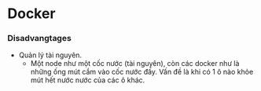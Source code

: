# Docker


### Disadvangtages
- Quản lý tài nguyên.
    - Một node  như một cốc nước (tài nguyên), còn các docker như là những ống mút cắm vào cốc nước đấy. Vấn đề là khi có 1 ô nào khỏe mút hết nước nước của các ô khác.
